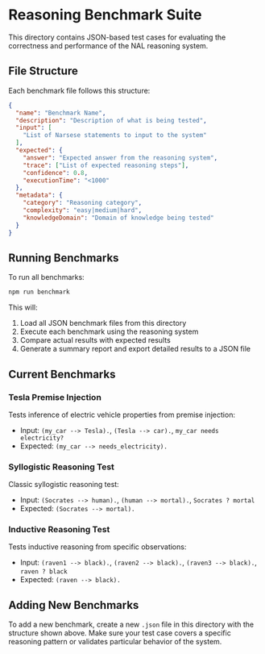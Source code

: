 # Reasoning Benchmark Suite

This directory contains JSON-based test cases for evaluating the correctness and performance of the NAL reasoning system.

## File Structure

Each benchmark file follows this structure:

```json
{
  "name": "Benchmark Name",
  "description": "Description of what is being tested",
  "input": [
    "List of Narsese statements to input to the system"
  ],
  "expected": {
    "answer": "Expected answer from the reasoning system",
    "trace": ["List of expected reasoning steps"],
    "confidence": 0.8,
    "executionTime": "<1000"
  },
  "metadata": {
    "category": "Reasoning category",
    "complexity": "easy|medium|hard",
    "knowledgeDomain": "Domain of knowledge being tested"
  }
}
```

## Running Benchmarks

To run all benchmarks:

```bash
npm run benchmark
```

This will:
1. Load all JSON benchmark files from this directory
2. Execute each benchmark using the reasoning system
3. Compare actual results with expected results
4. Generate a summary report and export detailed results to a JSON file

## Current Benchmarks

### Tesla Premise Injection
Tests inference of electric vehicle properties from premise injection:
- Input: `(my_car --> Tesla).`, `(Tesla --> car).`, `my_car needs electricity?`
- Expected: `(my_car --> needs_electricity).`

### Syllogistic Reasoning Test
Classic syllogistic reasoning test:
- Input: `(Socrates --> human).`, `(human --> mortal).`, `Socrates ? mortal`
- Expected: `(Socrates --> mortal).`

### Inductive Reasoning Test
Tests inductive reasoning from specific observations:
- Input: `(raven1 --> black).`, `(raven2 --> black).`, `(raven3 --> black).`, `raven ? black`
- Expected: `(raven --> black).`

## Adding New Benchmarks

To add a new benchmark, create a new `.json` file in this directory with the structure shown above. Make sure your test case covers a specific reasoning pattern or validates particular behavior of the system.